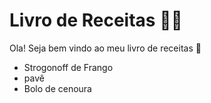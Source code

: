 # Livro de Receitas :man_cook:

Ola! Seja bem vindo ao meu livro de receitas :wave:

- Strogonoff de Frango
- pavê
- Bolo de cenoura
